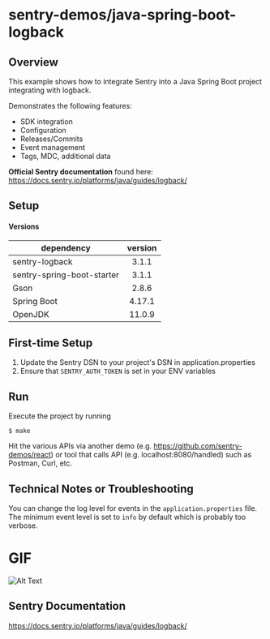 # sentry-demos/java-spring-boot-logback

## Overview

This example shows how to integrate Sentry into a Java Spring Boot project
integrating with logback.

Demonstrates the following features:
- SDK integration
- Configuration
- Releases/Commits
- Event management
- Tags, MDC, additional data

**Official Sentry documentation** found here: 
https://docs.sentry.io/platforms/java/guides/logback/

## Setup
#### Versions

 dependency    | version
| ------------- |:-------------:|
| sentry-logback | 3.1.1 |
| sentry-spring-boot-starter | 3.1.1 |
| Gson | 2.8.6 |
| Spring Boot | 4.17.1 |
| OpenJDK | 11.0.9 |

## First-time Setup
1. Update the Sentry DSN to your project's DSN in application.properties
2. Ensure that `SENTRY_AUTH_TOKEN` is set in your ENV variables

## Run
Execute the project by running 
```
$ make
```

Hit the various APIs via another demo (e.g. https://github.com/sentry-demos/react) or tool that calls API (e.g. localhost:8080/handled) such as Postman, Curl, etc.

## Technical Notes or Troubleshooting
You can change the log level for events in the `application.properties` file.
The minimum event level is set to `info` by default which is probably
too verbose. 

# GIF
![Alt Text](express-js-demo.gif)

## Sentry Documentation
https://docs.sentry.io/platforms/java/guides/logback/